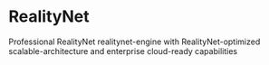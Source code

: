 # RealityNet
Professional RealityNet realitynet-engine with RealityNet-optimized scalable-architecture and enterprise cloud-ready capabilities
